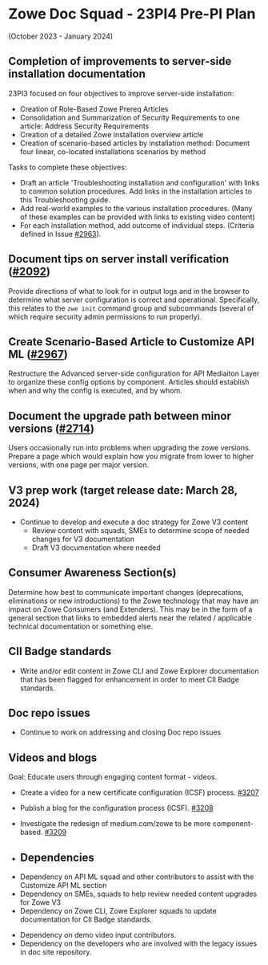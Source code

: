 # Zowe Doc Squad - 23PI4 Pre-PI Plan
(October 2023 - January 2024)

## Completion of improvements to server-side installation documentation 

23PI3 focused on four objectives to improve server-side installation:  
* Creation of Role-Based Zowe Prereq Articles
* Consolidation and Summarization of Security Requirements to one article: Address Security Requirements
* Creation of a detailed Zowe installation overview article
* Creation of scenario-based articles by installation method: Document four linear, co-located installations scenarios by method

Tasks to complete these objectives:
  
* Draft an article 'Troubleshooting installation and configuration' with links to common solution procedures. Add links in the installation articles to this Troubleshooting guide.
* Add real-world examples to the various installation procedures. (Many of these examples can be provided with links to existing video content)
* For each installation method, add outcome of individual steps.
  (Criteria defined in Issue [#2963](https://github.com/zowe/docs-site/issues/2963)).

## Document tips on server install verification ([#2092](https://github.com/zowe/docs-site/issues/3092))

Provide directions of what to look for in output logs and in the browser to determine what server configuration is correct and operational. Specifically, this relates to the `zwe init` command group and subcommands (several of which require security admin permissions to run properly).

## Create Scenario-Based Article to Customize API ML ([#2967](https://github.com/zowe/docs-site/issues/2967))
Restructure the Advanced server-side configuration for API Mediaiton Layer to organize these config options by component. Articles should establish when and why the config is executed, and by whom.

## Document the upgrade path between minor versions ([#2714](https://github.com/zowe/docs-site/issues/2714))

Users occasionally run into problems when upgrading the zowe versions. Prepare a page which would explain how you migrate from lower to higher versions, with one page per major version.
  
## V3 prep work (target release date: March 28, 2024)

- Continue to develop and execute a doc strategy for Zowe V3 content
  - Review content with squads, SMEs to determine scope of needed changes for V3 documentation
  - Draft V3 documentation where needed

## Consumer Awareness Section(s)
Determine how best to communicate important changes (deprecations, eliminations or new introductions) to the Zowe technology that may have an impact on Zowe Consumers (and Extenders). This may be in the form of a general section that links to embedded alerts near the related / applicable technical documentation or something else.

## CII Badge standards

- Write and/or edit content in Zowe CLI and Zowe Explorer documentation that has been flagged for enhancement in order to meet  CII Badge standards.

## Doc repo issues
- Continue to work on addressing and closing Doc repo issues

## Videos and blogs

Goal: Educate users through engaging content format - videos.

* Create a video for a new certificate configuration (ICSF) process. [#3207](https://github.com/zowe/docs-site/issues/3207)
* Publish a blog for the configuration process (ICSF). [#3208](https://github.com/zowe/docs-site/issues/3208)
* Investigate the redesign of medium.com/zowe to be more component-based. [#3209](https://github.com/zowe/docs-site/issues/3209)

* ## Dependencies

- Dependency on API ML squad and other contributors to assist with the Customize API ML section
- Dependency on SMEs, squads to help review needed content upgrades for Zowe V3
- Dependency on Zowe CLI, Zowe Explorer squads to update documentation for CII Badge standards.
* Dependency on demo video input contributors.
* Dependency on the developers who are involved with the legacy issues in doc site repository.




  
